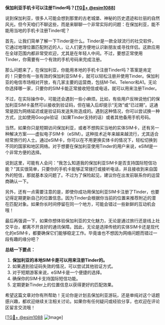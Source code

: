 **保加利亚手机卡可以注册Tinder吗？[[TG💪+ @esim1088](https://t.me/s/esim1088)]**

说到保加利亚，很多人可能会想到那里的古老城堡、神秘的历史遗迹和壮丽的自然风光。但今天咱们不聊这些，而是来聊聊一个非常实际的问题：在保加利亚，能不能用当地的手机卡注册Tinder呢？

首先，让我们简单了解一下Tinder是什么。Tinder是一款全球流行的社交软件，它通过地理位置匹配附近的人，让人们更方便地认识新朋友或寻找伴侣。这款应用在全球范围内都非常受欢迎，尤其是在年轻人中间。不过，要想正常使用Tinder，你需要有一个有效的手机号码来完成注册。

那么问题来了，在保加利亚，你能用本地的手机卡注册Tinder吗？答案是肯定的！只要你有一张有效的保加利亚SIM卡，就可以轻松注册并使用Tinder。保加利亚的电信市场相对开放，有几家主要的运营商，包括M-Tel、Telenor和A1。无论你选择哪一家，只要你的SIM卡能正常接收短信或电话，就可以用来注册Tinder。

不过，在实际操作中，可能还会遇到一些小麻烦。比如，有些用户反映说他们的保加利亚SIM卡虽然可以接收到验证码，但在输入后却提示“无效”或“已过期”。这通常是因为网络延迟或是验证码发送失败造成的。遇到这种情况，你可以尝试换一种方式，比如使用Google验证（如果Tinder支持的话）或者其他备用手机号码。

当然，如果你只是短期访问保加利亚，或者不想购买当地的实体SIM卡，还有另一种解决方案——虚拟电子SIM卡（eSIM）。这种技术近年来越来越流行，尤其适合经常旅行的人士。通过eSIM卡，你可以在不用更换实体卡的情况下，轻松切换到不同的国家和地区网络。对于想要在保加利亚使用Tinder的用户来说，eSIM是一个非常方便的选择。

说到这里，可能有人会问：“我怎么知道我的保加利亚SIM卡是否支持国际短信功能？”其实很简单，只要你的手机卡能够正常拨打或接听电话，并且接收到来自国外的短信，那就基本没问题了。不过为了保险起见，建议你在出发前联系你的运营商确认一下。

另外，还有一点需要注意的是，即使你成功用保加利亚SIM卡注册了Tinder，也要记得定期更新自己的位置信息。因为Tinder会根据你当前的位置来推荐附近的潜在匹配对象。如果你长时间停留在同一个地方，可能会错过一些新鲜的互动机会哦！

最后再强调一下，如果你想体验保加利亚的文化魅力，无论是通过旅行还是线上社交平台，都离不开良好的通讯保障。因此，无论是选择传统的实体SIM卡还是现代化的eSIM卡，都要确保它们能够稳定工作。毕竟谁也不想因为网络问题而错过一段有趣的缘分吧？

**总结一下要点：**
1. **保加利亚的本地SIM卡是可以用来注册Tinder的。**
2. 如果遇到验证码失效的情况，可以尝试其他验证方式。
3. 对于短期游客来说，eSIM卡是一个便捷的选择。
4. 确保你的SIM卡支持国际短信功能。
5. 定期更新Tinder上的位置信息以获得更好的匹配效果。

希望这篇文章对你有所帮助！无论你是计划去保加利亚游玩，还是单纯对这个话题感兴趣，都欢迎继续关注相关讨论。如果你有任何疑问或经验分享，也欢迎在评论区留言交流哦！

[[TG💪+ @esim1088](https://t.me/s/esim1088) ![Image](https://i.postimg.cc/4NQfJmqS/Snipaste-2025-05-13-00-14-12.png)]